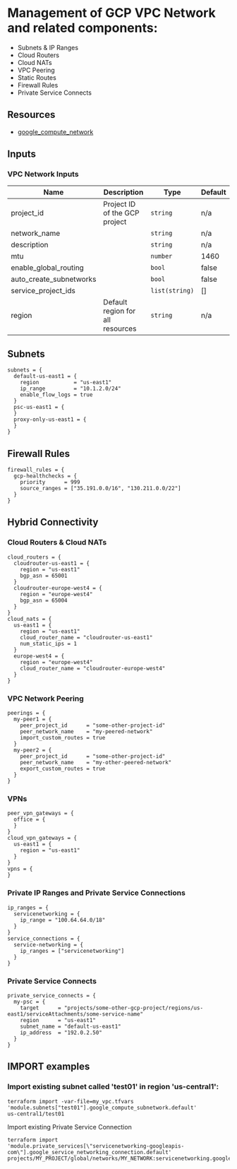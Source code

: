 # Management of GCP VPC Network and related components:

- Subnets & IP Ranges
- Cloud Routers
- Cloud NATs
- VPC Peering
- Static Routes
- Firewall Rules
- Private Service Connects

## Resources 

- [google_compute_network](https://registry.terraform.io/providers/hashicorp/google/latest/docs/resources/compute_network)

## Inputs 

### VPC Network Inputs

| Name         | Description                        | Type     | Default |
|--------------|------------------------------------|----------|--|
| project\_id  | Project ID of the GCP project      | `string` | n/a |
| network_name |       | `string` | n/a |
| description |       | `string` | n/a |
| mtu          |     | `number` | 1460 |
| enable_global_routing |       | `bool`   | false |
| auto_create_subnetworks |       | `bool`   | false |
| service_project_ids |       | `list(string)`   | [] |
| region | Default region for all resources | `string` | n/a |


## Subnets

```
subnets = {
  default-us-east1 = {
    region           = "us-east1"
    ip_range         = "10.1.2.0/24"
    enable_flow_logs = true
  }
  psc-us-east1 = {
  }
  proxy-only-us-east1 = {
  }
}
```

## Firewall Rules

```
firewall_rules = {
  gcp-healthchecks = {
    priority      = 999
    source_ranges = ["35.191.0.0/16", "130.211.0.0/22"]
  }
}
```

## Hybrid Connectivity
### Cloud Routers & Cloud NATs

```
cloud_routers = {
  cloudrouter-us-east1 = {
    region = "us-east1"
    bgp_asn = 65001
  }
  cloudrouter-europe-west4 = {
    region = "europe-west4"
    bgp_asn = 65004
  }
}
cloud_nats = {
  us-east1 = {
    region = "us-east1"
    cloud_router_name = "cloudrouter-us-east1"
    num_static_ips = 1
  }
  europe-west4 = {
    region = "europe-west4"
    cloud_router_name = "cloudrouter-europe-west4"
  }
}

```
### VPC Network Peering
```
peerings = {
  my-peer1 = {
    peer_project_id      = "some-other-project-id"
    peer_network_name    = "my-peered-network"
    import_custom_routes = true
  }
  my-peer2 = {
    peer_project_id      = "some-other-project-id"
    peer_network_name    = "my-other-peered-network"
    export_custom_routes = true
  }
}
```
### VPNs
```
peer_vpn_gateways = {
  office = {
  }
}
cloud_vpn_gateways = {
  us-east1 = {
    region = "us-east1"
  }
}
vpns = {
}
```

### Private IP Ranges and Private Service Connections

```
ip_ranges = {
  servicenetworking = {
    ip_range = "100.64.64.0/18"
  }
}
service_connections = {
  service-networking = {
    ip_ranges = ["servicenetworking"]
  }
}
```

### Private Service Connects

```
private_service_connects = {
  my-psc = {
    target      = "projects/some-other-gcp-project/regions/us-east1/serviceAttachments/some-service-name"
    region      = "us-east1"
    subnet_name = "default-us-east1"
    ip_address  = "192.0.2.50"
  }
}
```

## IMPORT examples

### Import existing subnet called 'test01' in region 'us-central1':

```
terraform import -var-file=my_vpc.tfvars 'module.subnets["test01"].google_compute_subnetwork.default' 
us-central1/test01
```

Import existing Private Service Connection
```
terraform import 
'module.private_services[\"servicenetworking-googleapis-com\"].google_service_networking_connection.default' 
projects/MY_PROJECT/global/networks/MY_NETWORK:servicenetworking.googleapis.com
```


